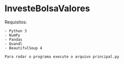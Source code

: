 # InvesteBolsaValores

Requisitos:

	- Python 3
	- NumPy
	- Pandas
	- Quandl
	- BeautifulSoup 4

	Para rodar o programa execute o arquivo principal.py
